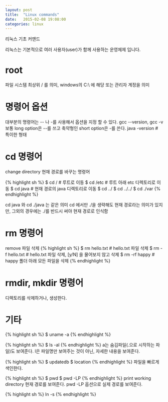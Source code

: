 ```yaml
---
layout: post
title:  "Linux commands"
date:   2015-02-08 19:08:00
categories: linux
---
```

리눅스 기초 커맨드

리눅스는 기본적으로 여러 사용자(user)가 함께 사용하는 운영체제 입니다.

# root
파일 시스템 최상위 / 를 의미, windows의 C:\\ 에 해당
또는 관리자 계정을 의미

# 명령어 옵션
대부분의 명령어는 -- 나 -를 사용해서 옵션을 지정 할 수 있다.
gcc --version, gcc -v
보통 long option은 --를 쓰고
축약형인 short option은 -를 쓴다.
java -version		# 특이한 형태

# cd 명령어 
change directory
현재 경로를 바꾸는 명령어

{% highlight sh %}
$ cd /			# 루트로 이동
$ cd /etc		# 루트 아래 etc 디렉토리로 이동
$ cd java		# 현재 경로의 java 디렉토리로 이동
$ cd ../
$ cd ../../
$ cd ./var
{% endhighlight %}

cd java 와 cd ./java 는 같은 의미
cd 에서만 ./을 생략해도 현재 경로라는 의미가 있지만,
그외의 경우에는 ./를 반드시 써야 현재 경로로 인식함

# rm 명령어
remove 파일 삭제
{% highlight sh %}
$ rm hello.txt		# hello.txt 파일 삭제
$ rm -f hello.txt	# hello.txt 파일 삭제, [y/N] 을 물어보지 않고 삭제
$ rm -rf happy		# happy 폴더 아래 모든 파일을 삭제
{% endhighlight %}

# rmdir, mkdir 명령어
디렉토리를 삭제하거나, 생성한다.

# 기타
{% highlight sh %}
$ uname -a
{% endhighlight %}

{% highlight sh %}
$ ls -al
{% endhighlight %}
a는 숨김파일(.으로 시작하는 파일)도 보여준다.
l은 파일명만 보여주는 것이 아닌, 자세한 내용을 보여준다.

{% highlight sh %}
$ updatedb
$ location
{% endhighlight %}
파일을 빠르게 색인한다.

{% highlight sh %}
$ pwd
$ pwd -LP
{% endhighlight %}
print working directory
현재 경로를 보여준다.
pwd -LP 옵션으로 실제 경로를 보여준다.

{% highlight sh %}
ln -s <origin> <link>
{% endhighlight %}


